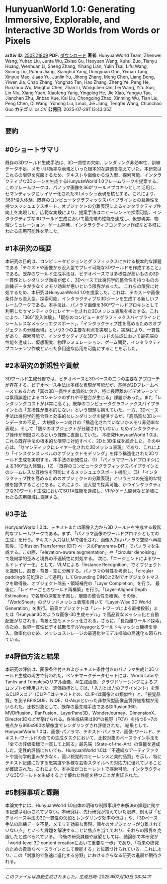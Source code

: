 # HunyuanWorld 1.0: Generating Immersive, Explorable, and Interactive 3D   Worlds from Words or Pixels

**arXiv ID**: [2507.21809](http://arxiv.org/abs/2507.21809v1)
**PDF**: [ダウンロード](http://arxiv.org/pdf/2507.21809v1.pdf)
**著者**: HunyuanWorld Team, Zhenwei Wang, Yuhao Liu, Junta Wu, Zixiao Gu, Haoyuan Wang, Xuhui Zuo, Tianyu Huang, Wenhuan Li, Sheng Zhang, Yihang Lian, Yulin Tsai, Lifu Wang, Sicong Liu, Puhua Jiang, Xianghui Yang, Dongyuan Guo, Yixuan Tang, Xinyue Mao, Jiaao Yu, Junlin Yu, Jihong Zhang, Meng Chen, Liang Dong, Yiwen Jia, Chao Zhang, Yonghao Tan, Hao Zhang, Zheng Ye, Peng He, Runzhou Wu, Minghui Chen, Zhan Li, Wangchen Qin, Lei Wang, Yifu Sun, Lin Niu, Xiang Yuan, Xiaofeng Yang, Yingping He, Jie Xiao, Yangyu Tao, Jianchen Zhu, Jinbao Xue, Kai Liu, Chongqing Zhao, Xinming Wu, Tian Liu, Peng Chen, Di Wang, Yuhong Liu, Linus, Jie Jiang, Tengfei Wang, Chunchao Guo
**カテゴリ**: cs.CV
**公開日**: 2025-07-29T13:43:35Z

---

## 要約

## #0ショートサマリ
既存の3Dワールド生成手法は、3D一貫性の欠如、レンダリング非効率性、訓練データ不足、メモリ非効率な表現といった根本的な課題を抱えていた。本研究はこれらの限界を克服するため、テキストや画像から没入型、探索可能、インタラクティブな3Dシーンを生成するHunyuanWorld 1.0フレームワークを提案する。このフレームワークは、パノラマ画像を360°ワールドプロキシとして活用し、セマンティックにレイヤー化された3Dメッシュ表現を核とする。これにより、360°没入体験、既存のコンピュータグラフィックスパイプラインとの互換性を持つメッシュエクスポート、オブジェクトの分離表現によるインタラクティブ性向上を実現した。広範な実験により、提案手法はコヒーレントで探索可能、インタラクティブな3Dワールド生成において最先端の性能を達成し、仮想現実、物理シミュレーション、ゲーム開発、インタラクティブコンテンツ作成など多岐にわたる応用可能性を示した。

## #1本研究の概要
本研究の目的は、コンピュータビジョンとグラフィックスにおける根本的な課題である「テキストや画像から没入型でプレイ可能な3Dワールドを作成すること」である。既存のワールド生成手法は、ビデオベースでは多様性が高いものの3D一貫性とレンダリング効率が低く、3Dベースでは幾何学的整合性を持つものの訓練データが少なくメモリ効率が悪いという限界があった。
これらの限界に対処するため、本研究はHunyuanWorld 1.0を提案した。これは、テキストや画像条件から没入型、探索可能、インタラクティブな3Dシーンを生成する新しいフレームワークである。本手法は、パノラマ画像を360°ワールドプロキシとして利用したセマンティックにレイヤー化された3Dメッシュ表現を核とする。これにより、「360°没入体験」、「既存のコンピュータグラフィックスパイプラインとシームレスなメッシュエクスポート」、「インタラクティブ性を高めるためのオブジェクトの分離表現」という3つの主要な利点を実現した。実験により、一貫性があり、探索可能で、インタラクティブな3Dワールドの生成において最先端の性能を達成し、仮想現実、物理シミュレーション、ゲーム開発、インタラクティブコンテンツ作成といった多用途な応用を可能にすることを示した。

## #2本研究の新規性や貢献
3Dワールド生成分野では、ビデオベースと3Dベースの二つの主要なアプローチが存在する。ビデオベース手法は多様な表現が可能だが、基盤が2Dフレームベースであるため「真の3D一貫性を本質的に欠き、特に長距離のビデオシーンでは累積誤差によるコンテンツのずれや不整合が生じる」課題があった。また「レンダリングコストが非常に高く」、既存のコンピュータグラフィックスパイプラインとの「互換性が根本的にない」という問題も抱えていた。一方、3Dベース手法は幾何学的整合性と効率的なレンダリングを提供するが、「高品質な3Dシーンデータの不足」、大規模シーン向けの「構造化されていないかメモリ非効率な表現」、そして「個々のオブジェクトが分離されていない」ためインタラクティブ操作が制限されるという課題に直面していた。
本研究HunyuanWorld 1.0は、これら既存手法の根本的な限界に対処すべく、2Dと3D生成を統合した。その中心は、「セマンティックにレイヤー化された3Dメッシュ表現」であり、これにより「インスタンスレベルのオブジェクトモデリング」を伴う構造化された3Dワールド生成を実現する。本手法の新規性は、(1) 「パノラマワールドプロキシによる360°没入体験」、(2) 「既存のコンピュータグラフィックスパイプラインとのシームレスな互換性を可能にするメッシュエクスポート機能」、(3) 「インタラクティブ性を高めるためのオブジェクトの分離表現」という三つの先進的な特徴を提供することにある。これにより、没入型で探索可能、かつインタラクティブな3Dワールド生成においてSOTA性能を達成し、VRやゲーム開発など多岐にわたる応用領域に貢献する。

## #3手法
HunyuanWorld 1.0は、テキストまたは画像入力から3Dワールドを生成する段階的なフレームワークである。まず、「パノラマ画像のワールドプロキシとしての生成」を行う。テキスト入力はLLMで強化され、画像入力はパノラマ空間へ再投影後、「Diffusion Transformer (DiT) ベースのPanorama-DiT」でパノラマを生成する。この際、「elevation-aware augmentation」や「circular denoising」で幾何学的歪みと境界の不連続性に対処する。
次に、「エージェントによるワールドレイヤー化」として、VLMによる「Instance Recognition」でオブジェクトを識別し、前景・背景・空に分解する。パノラマの特性を考慮し、「circular paddingを前処理として適用」してGrounding DINOとZIMでオブジェクトマスクを取得後、オブジェクト除去・領域補完の「Layer Completion」を行う。
最後に、「レイヤーごとのワールド再構築」を行う。「Layer-Aligned Depth Estimation」で各層の深度を予測し、層間の整合性を確保。その後、「WorldSheet」のグリッドメッシュ表現を用いて「Layer-Wise 3D World Generation」を実行。前景オブジェクトは「シートワープによる直接投影」または「Hunyuan3Dのような画像-3D生成モデル」で高品質なメッシュ化と自動配置がなされる。背景と空もメッシュ化される。さらに、「長距離ワールド探索」のため、世界一貫性ビデオ拡散モデルVoyagerとワールドキャッシュ機構を導入。効率化のため、メッシュストレージの最適化やモデル推論の高速化も図られている。

## #4評価方法と結果
本研究の評価は、画像条件付きおよびテキスト条件付きのパノラマ生成と3Dワールド生成の両方で行われた。ベンチマークデータセットには、World LabsやTanks and Templesのリアル画像、AI生成画像、クラウドソーシングによるプロンプトが使用された。評価指標としては、「入力と出力のアライメント」を測るCLIPスコア（CLIP-Tはテキストとの、CLIP-Iは画像との類似性）と、「視覚品質」を測るBRISQUE、NIQE、Q-Alignといった非参照型画像品質評価指標が用いられた。比較対象として、既存の最先端手法であるDiffusion360、MVDiffusion、PanFusion、LayerPano3D、WonderJourney、DimensionX、Director3Dなどが挙げられる。各生成結果は90°の視野（FOV）を持つ6〜7の視点から960x960の解像度でレンダリングされ評価された。
結果として、HunyuanWorld 1.0は、画像-パノラマ、テキスト-パノラマ、画像-ワールド、テキスト-ワールドの全ての生成タスクにおいて、比較対象のベースライン手法を「全ての評価指標で一貫して上回る」最先端（State-of-the-Art）の性能を達成した。定性的評価においても、HunyuanWorld 1.0は「不連続なアーティファクトや幾何学的歪みが少なく、高い視覚的コヒーレンスと美的品質」を示し、特にテキスト記述に対する忠実度や多様な芸術スタイルへの対応力に優れていることが確認された。これにより、本手法がコヒーレントで探索可能、インタラクティブな3Dワールドを生成する上で優れた性能を持つことが実証された。

## #5制限事項と課題
本論文中には、HunyuanWorld 1.0自体の明確な制限事項や未解決の課題に関する記述は明示されていない。本研究は、先行研究が抱えていた限界、例えば「ビデオベース手法の3D一貫性の欠如とレンダリング効率の低さ」や、「3Dベース手法の訓練データ不足、メモリ非効率な表現、個々のオブジェクトが分離されていない点」といった課題を解決することに焦点を当てており、それらの限界を克服したと述べられている。
今後の研究課題や展望としては、結論部で本研究が「world-level 3D content creationにおいて重要な一歩」であり、「将来の研究のための貴重なベースラインとして機能する」と位置づけられている。これにより、この「刺激的で急速に進化する分野」におけるさらなる研究の進展が期待される。

---

*このファイルは自動生成されました。生成日時: 2025年07月30日 08:34:11*
